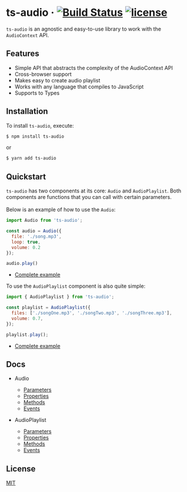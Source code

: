 # ts-audio &middot; [![Build Status](https://travis-ci.org/EvandroLG/ts-audio.svg?branch=master)](https://travis-ci.org/ts-audio) [![license](https://badgen.now.sh/badge/license/MIT)](./LICENSE)
`ts-audio` is an agnostic and easy-to-use library to work with the `AudioContext` API.

## Features
* Simple API that abstracts the complexity of the AudioContext API
* Cross-browser support
* Makes easy to create audio playlist
* Works with any language that compiles to JavaScript
* Supports to Types

## Installation
To install `ts-audio`, execute:

```sh
$ npm install ts-audio
```

or

```sh
$ yarn add ts-audio
```

## Quickstart
`ts-audio` has two components at its core: `Audio` and `AudioPlaylist`. Both components are functions that you can call with certain parameters.<br><br>
Below is an example of how to use the `Audio`:

```js
import Audio from 'ts-audio';

const audio = Audio({
  file: './song.mp3',
  loop: true,
  volume: 0.2
});

audio.play()
```

- [Complete example](https://github.com/EvandroLG/ts-audio/tree/master/demo/audio)

To use the `AudioPlaylist` component is also quite simple:

```js
import { AudioPlaylist } from 'ts-audio';

const playlist = AudioPlaylist({
  files: ['./songOne.mp3', './songTwo.mp3', './songThree.mp3'],
  volume: 0.7,
});

playlist.play();
```

- [Complete example](https://github.com/EvandroLG/ts-audio/tree/master/demo/playlist)

## Docs
* Audio
  * [Parameters](https://github.com/EvandroLG/ts-audio/wiki/Audio:-Parameters)
  * [Properties](https://github.com/EvandroLG/ts-audio/wiki/Audio:-Properties)
  * [Methods](https://github.com/EvandroLG/ts-audio/wiki/Audio:-Methods)
  * [Events](https://github.com/EvandroLG/ts-audio/wiki/Audio:-Events)

* AudioPlaylist
  * [Parameters](https://github.com/EvandroLG/ts-audio/wiki/AudioPlaylist:-Parameters)
  * [Properties](https://github.com/EvandroLG/ts-audio/wiki/AudioPlaylist:-Properties)
  * [Methods](https://github.com/EvandroLG/ts-audio/wiki/AudioPlaylist:-Methods)
  * [Events](https://github.com/EvandroLG/ts-audio/wiki/AudioPlaylist:-Events)

## License
[MIT](https://github.com/EvandroLG/ts-audio/tree/master/LICENSE)
